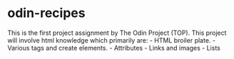 # odin-recipes

This is the first project assignment by The Odin Project (TOP).
This project will involve html knowledge which primarily are:
	- HTML broiler plate.
	- Various tags and create elements.
	- Attributes
	- Links and images
	- Lists
